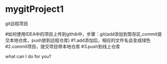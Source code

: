 # mygitProject1
git远程项目

#如何使用IDEA中的项目上传到githib中，步骤：git(add添加到暂存区,commit提交本地仓库，push放到远程仓库)
#1.add添加后，相应的文件名会变成绿色
#2.commit项目，提交项目带本地仓库
#3.push到线上仓库

what can I do for you?